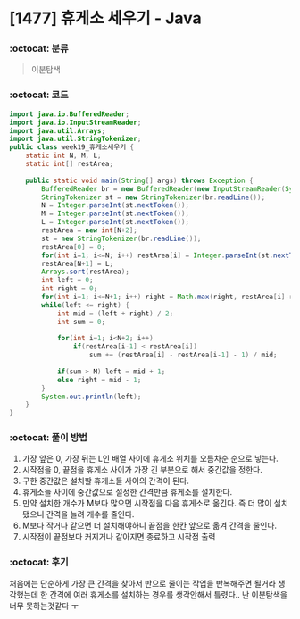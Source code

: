 # [1477] 휴게소 세우기 - Java

###  :octocat: 분류

> 이분탐색

### :octocat: 코드

```java
import java.io.BufferedReader;
import java.io.InputStreamReader;
import java.util.Arrays;
import java.util.StringTokenizer;
public class week19_휴게소세우기 {
	static int N, M, L;
	static int[] restArea;
	
	public static void main(String[] args) throws Exception {
		BufferedReader br = new BufferedReader(new InputStreamReader(System.in));
		StringTokenizer st = new StringTokenizer(br.readLine());
		N = Integer.parseInt(st.nextToken());
		M = Integer.parseInt(st.nextToken());
		L = Integer.parseInt(st.nextToken());
		restArea = new int[N+2];
		st = new StringTokenizer(br.readLine());
		restArea[0] = 0;
		for(int i=1; i<=N; i++) restArea[i] = Integer.parseInt(st.nextToken());
		restArea[N+1] = L;
		Arrays.sort(restArea);
		int left = 0;
		int right = 0;
		for(int i=1; i<=N+1; i++) right = Math.max(right, restArea[i]-restArea[i-1]+1);
		while(left <= right) {
			int mid = (left + right) / 2;
			int sum = 0;
			
			for(int i=1; i<N+2; i++) 
				if(restArea[i-1] < restArea[i])
					sum += (restArea[i] - restArea[i-1] - 1) / mid;
			
			if(sum > M) left = mid + 1;
			else right = mid - 1;
		}
		System.out.println(left);
	}
}
```

### :octocat: 풀이 방법

1. 가장 앞은 0, 가장 뒤는 L인 배열 사이에 휴게소 위치를 오름차순 순으로 넣는다.
2. 시작점을 0, 끝점을 휴게소 사이가 가장 긴 부분으로 해서 중간값을 정한다.
3. 구한 중간값은 설치할 휴게소들 사이의 간격이 된다.
4. 휴게소들 사이에 중간값으로 설정한 간격만큼 휴게소를 설치한다.
5. 만약 설치한 개수가 M보다 많으면 시작점을 다음 휴게소로 옮긴다. 
즉 더 많이 설치됐으니 간격을 늘려 개수를 줄인다.
6. M보다 작거나 같으면 더 설치해야하니 끝점을 한칸 앞으로 옮겨 간격을 줄인다. 
7. 시작점이 끝점보다 커지거나 같아지면 종료하고 시작점 출력

### :octocat: 후기

처음에는 단순하게 가장 큰 간격을 찾아서 반으로 줄이는 작업을 반복해주면 될거라 생각했는데
한 간격에 여러 휴게소를 설치하는 경우를 생각안해서 틀렸다.. 난 이분탐색을 너무 못하는것같다 ㅜ
